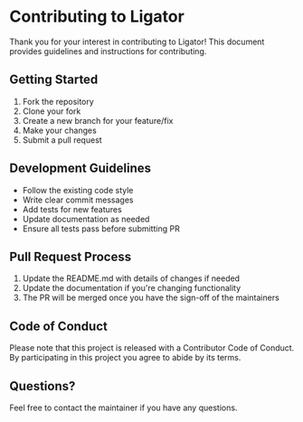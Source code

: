 # Contributing to Ligator

Thank you for your interest in contributing to Ligator! This document provides guidelines and instructions for contributing.

## Getting Started

1. Fork the repository
2. Clone your fork
3. Create a new branch for your feature/fix
4. Make your changes
5. Submit a pull request

## Development Guidelines

- Follow the existing code style
- Write clear commit messages
- Add tests for new features
- Update documentation as needed
- Ensure all tests pass before submitting PR

## Pull Request Process

1. Update the README.md with details of changes if needed
2. Update the documentation if you're changing functionality
3. The PR will be merged once you have the sign-off of the maintainers

## Code of Conduct

Please note that this project is released with a Contributor Code of Conduct. By participating in this project you agree to abide by its terms.

## Questions?

Feel free to contact the maintainer if you have any questions.